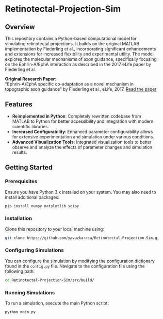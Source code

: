 # Retinotectal-Projection-Sim

## Overview
This repository contains a Python-based computational model for simulating retinotectal projections. It builds on the original MATLAB implementation by Fiederling et al., incorporating significant enhancements and extensions for increased flexibility and experimental utility. The model explores the molecular mechanisms of axon guidance, specifically focusing on the Ephrin-A/EphA interaction as described in the 2017 eLife paper by Fiederling et al.

**Original Research Paper**:  
"Ephrin-A/EphA specific co-adaptation as a novel mechanism in topographic axon guidance" by Fiederling et al., eLife, 2017. [Read the paper](http://dx.doi.org/10.7554/eLife.25533)

## Features
- **Reimplemented in Python**: Completely rewritten codebase from MATLAB to Python for better accessibility and integration with modern scientific libraries.
- **Increased Configurability**: Enhanced parameter configurability allows for extensive experimentation and simulation under various conditions.
- **Advanced Visualization Tools**: Integrated visualization tools to better observe and analyze the effects of parameter changes and simulation results.

## Getting Started
### Prerequisites
Ensure you have Python 3.x installed on your system. You may also need to install additional packages:

```bash
pip install numpy matplotlib scipy
```

### Installation
Clone this repository to your local machine using:
```bash
git clone https://github.com/yavuzkaraca/Retinotectal-Projection-Sim.git
```

### Configuring Simulations
You can configure the simulation by modifying the configuration dictionary found in the `config.py` file. Navigate to the configuration file using the following path:

```bash
cd Retinotectal-Projection-Sim/src/build/
```

### Running Simulations
To run a simulation, execute the main Python script:
```bash
python main.py
```
